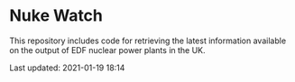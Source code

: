 # Nuke Watch

This repository includes code for retrieving the latest information available on the output of EDF nuclear power plants in the UK.

Last updated: 2021-01-19 18:14